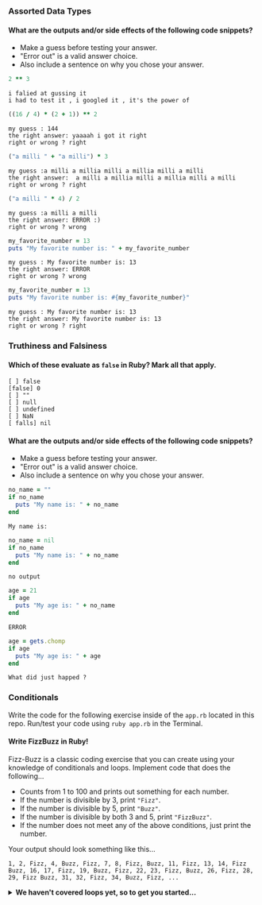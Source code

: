 ### Assorted Data Types

#### What are the outputs and/or side effects of the following code snippets?

* Make a guess before testing your answer.
* "Error out" is a valid answer choice.
* Also include a sentence on why you chose your answer.

```rb
2 ** 3
```
```text
i falied at gussing it 
i had to test it , i googled it , it's the power of 
```

```rb
((16 / 4) * (2 + 1)) ** 2
```
```text
my guess : 144 
the right answer: yaaaah i got it right 
right or wrong ? right
```

```rb
("a milli " + "a milli") * 3
```
```text
my guess :a milli a millia milli a millia milli a milli
the right answer:  a milli a millia milli a millia milli a milli
right or wrong ? right 
```

```rb
("a milli " * 4) / 2
```
```text
my guess :a milli a milli 
the right answer: ERROR :)
right or wrong ? wrong
```

```rb
my_favorite_number = 13
puts "My favorite number is: " + my_favorite_number
```
```text
my guess : My favorite number is: 13
the right answer: ERROR
right or wrong ? wrong
```

```rb
my_favorite_number = 13
puts "My favorite number is: #{my_favorite_number}"
```
```text
my guess : My favorite number is: 13
the right answer: My favorite number is: 13
right or wrong ? right
```

### Truthiness and Falsiness

#### Which of these evaluate as `false` in Ruby? Mark all that apply.

```text
[ ] false 
[false] 0
[ ] "" 
[ ] null
[ ] undefined 
[ ] NaN 
[ falls] nil 
```

#### What are the outputs and/or side effects of the following code snippets?

* Make a guess before testing your answer.
* "Error out" is a valid answer choice.
* Also include a sentence on why you chose your answer.

```rb
no_name = ""
if no_name
  puts "My name is: " + no_name
end
```
```text
My name is:
```

```rb
no_name = nil
if no_name
  puts "My name is: " + no_name
end
```
```text
no output
```

```rb
age = 21
if age
  puts "My age is: " + no_name
end
```
```text
ERROR
```

```rb
age = gets.chomp
if age
  puts "My age is: " + age
end
```
```text
What did just happed ? 
```

### Conditionals

Write the code for the following exercise inside of the `app.rb` located in this repo. Run/test your code using `ruby app.rb` in the Terminal.

#### Write FizzBuzz in Ruby!

Fizz-Buzz is a classic coding exercise that you can create using your knowledge of conditionals and loops. Implement code that does the following...

* Counts from 1 to 100 and prints out something for each number.
* If the number is divisible by 3, print `"Fizz"`.
* If the number is divisible by 5, print `"Buzz"`.
* If the number is divisible by both 3 and 5, print `"FizzBuzz"`.
* If the number does not meet any of the above conditions, just print the number.

Your output should look something like this...
```
1, 2, Fizz, 4, Buzz, Fizz, 7, 8, Fizz, Buzz, 11, Fizz, 13, 14, Fizz Buzz, 16, 17, Fizz, 19, Buzz, Fizz, 22, 23, Fizz, Buzz, 26, Fizz, 28, 29, Fizz Buzz, 31, 32, Fizz, 34, Buzz, Fizz, ...
```

<details>
  <summary><strong>We haven't covered loops yet, so to get you started...</strong></summary>

  ```rb
  i = 1
  while i <= 100
    # Your code goes in here.
  end
  ```

</details>
